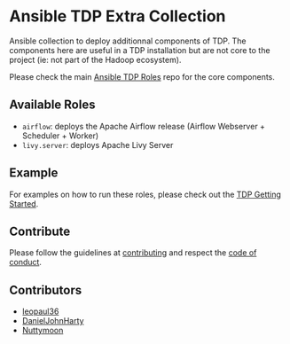 # Ansible TDP Extra Collection

Ansible collection to deploy additionnal components of TDP. The components here are useful in a TDP installation but are not core to the project (ie: not part of the Hadoop ecosystem).

Please check the main [Ansible TDP Roles](https://github.com/TOSIT-FR/ansible-tdp-roles) repo for the core components.

## Available Roles

- `airflow`: deploys the Apache Airflow release (Airflow Webserver + Scheduler + Worker)
- `livy.server`: deploys Apache Livy Server

## Example

For examples on how to run these roles, please check out the [TDP Getting Started](https://github.com/TOSIT-FR/tdp-getting-started).

## Contribute

Please follow the guidelines at [contributing](./docs/contributing.md) and respect the [code of conduct](./CODE_OF_CONDUCT.md).

## Contributors

- [leopaul36](https://github.com/leopaul36)
- [DanielJohnHarty](https://github.com/DanielJohnHarty)
- [Nuttymoon](https://github.com/Nuttymoon)
